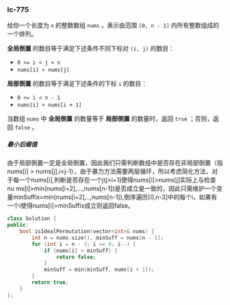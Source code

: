 ### lc-775

给你一个长度为 `n` 的整数数组 `nums` ，表示由范围 `[0, n - 1]` 内所有整数组成的一个排列。

**全局倒置** 的数目等于满足下述条件不同下标对 `(i, j)` 的数目：

- `0 <= i < j < n`
- `nums[i] > nums[j]`

**局部倒置** 的数目等于满足下述条件的下标 `i` 的数目：

- `0 <= i < n - 1`
- `nums[i] > nums[i + 1]`

当数组 `nums` 中 **全局倒置** 的数量等于 **局部倒置** 的数量时，返回 `true` ；否则，返回 `false` 。



##### 最小后缀值

由于局部倒置一定是全局倒置，因此我们只需判断数组中是否存在非局部倒置（指nums[i] > nums[j],i<j-1），由于暴力方法需要两层循环，所以考虑简化方法，对于每一个nums[i],判断是否存在一个j(j>i+1)使得nums[i]>nums[j]实际上与检查nu ms[i]>min(nums[i+2],...,nums[n-1])是否成立是一致的，因此只需维护一个变量minSuffix=min(nums[i+2],..,nums[n-1]),倒序遍历[0,n-3]中的每个i，如果有一个i使得nums[i]>minSuffix成立则返回false。

```c++
class Solution {
public:
    bool isIdealPermutation(vector<int>& nums) {
        int n = nums.size(), minSuff = nums[n - 1];
        for (int i = n - 3; i >= 0; i--) {
            if (nums[i] > minSuff) {
                return false;
            }
            minSuff = min(minSuff, nums[i + 1]);
        }
        return true;
    }
};

```

